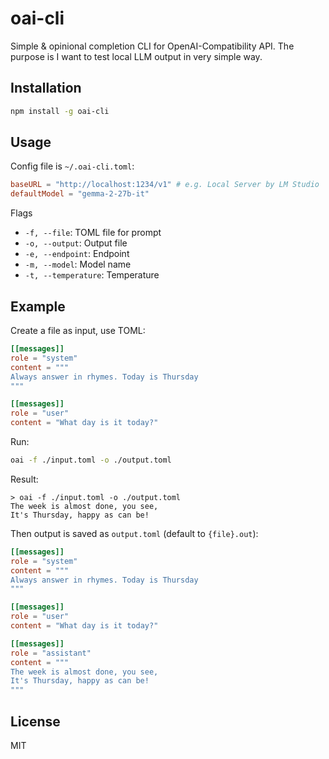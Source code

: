 # oai-cli

Simple & opinional completion CLI for OpenAI-Compatibility API. The purpose is I want to test local LLM output in very simple way.

## Installation

```bash
npm install -g oai-cli
```

## Usage

Config file is `~/.oai-cli.toml`:

```toml
baseURL = "http://localhost:1234/v1" # e.g. Local Server by LM Studio
defaultModel = "gemma-2-27b-it"
```

Flags

- `-f, --file`: TOML file for prompt
- `-o, --output`: Output file
- `-e, --endpoint`: Endpoint
- `-m, --model`: Model name
- `-t, --temperature`: Temperature

## Example

Create a file as input, use TOML:

```toml
[[messages]]
role = "system"
content = """
Always answer in rhymes. Today is Thursday
"""

[[messages]]
role = "user"
content = "What day is it today?"
```

Run:

```bash
oai -f ./input.toml -o ./output.toml
```

Result:

```
> oai -f ./input.toml -o ./output.toml
The week is almost done, you see,
It's Thursday, happy as can be!
```

Then output is saved as `output.toml` (default to `{file}.out`):

```toml
[[messages]]
role = "system"
content = """
Always answer in rhymes. Today is Thursday
"""

[[messages]]
role = "user"
content = "What day is it today?"

[[messages]]
role = "assistant"
content = """
The week is almost done, you see,
It's Thursday, happy as can be!
"""
```

## License

MIT
